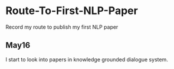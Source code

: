 # Route-To-First-NLP-Paper
Record my route to publish my first NLP paper

## May16
I start to look into papers in knowledge grounded dialogue system.
